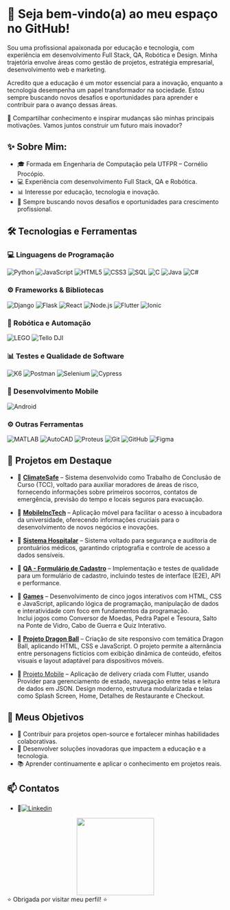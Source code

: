 # 👋 Seja bem-vindo(a) ao meu espaço no GitHub!

Sou uma profissional apaixonada por educação e tecnologia, com experiência em desenvolvimento Full Stack, QA, Robótica e Design. Minha trajetória envolve áreas como gestão de projetos, estratégia empresarial, desenvolvimento web e marketing.

Acredito que a educação é um motor essencial para a inovação, enquanto a tecnologia desempenha um papel transformador na sociedade. Estou sempre buscando novos desafios e oportunidades para aprender e contribuir para o avanço dessas áreas.

🚀 Compartilhar conhecimento e inspirar mudanças são minhas principais motivações. Vamos juntos construir um futuro mais inovador?

## ✨ Sobre Mim:
- 🎓 Formada em Engenharia de Computação pela UTFPR – Cornélio Procópio.
- 💻 Experiência com desenvolvimento Full Stack, QA e Robótica.
- 📊 Interesse por educação, tecnologia e inovação.
- 🚀 Sempre buscando novos desafios e oportunidades para crescimento profissional.

## 🛠️ Tecnologias e Ferramentas

### 💻 Linguagens de Programação  
![Python](https://img.shields.io/badge/-Python-3776AB?style=flat&logo=python&logoColor=white) 
![JavaScript](https://img.shields.io/badge/-JavaScript-F7DF1E?style=flat&logo=javascript&logoColor=black) 
![HTML5](https://img.shields.io/badge/-HTML5-E34F26?style=flat&logo=html5&logoColor=white) 
![CSS3](https://img.shields.io/badge/-CSS3-1572B6?style=flat&logo=css3&logoColor=white) 
![SQL](https://img.shields.io/badge/-SQL-4479A1?style=flat&logo=mysql&logoColor=white) 
![C](https://img.shields.io/badge/-C-A8B9CC?style=flat&logo=c&logoColor=white) 
![Java](https://img.shields.io/badge/-Java-007396?style=flat&logo=java&logoColor=white) 
![C#](https://img.shields.io/badge/-C%23-239120?style=flat&logo=c-sharp&logoColor=white)  

### ⚙️ Frameworks & Bibliotecas  
![Django](https://img.shields.io/badge/-Django-092E20?style=flat&logo=django&logoColor=white) 
![Flask](https://img.shields.io/badge/-Flask-000000?style=flat&logo=flask&logoColor=white) 
![React](https://img.shields.io/badge/-React-61DAFB?style=flat&logo=react&logoColor=black) 
![Node.js](https://img.shields.io/badge/-Node.js-339933?style=flat&logo=nodedotjs&logoColor=white) 
![Flutter](https://img.shields.io/badge/-Flutter-02569B?style=flat&logo=flutter&logoColor=white) 
![Ionic](https://img.shields.io/badge/-Ionic-3880FF?style=flat&logo=ionic&logoColor=white)  

### 🤖 Robótica e Automação  
![LEGO](https://img.shields.io/badge/-Lego%20Mindstorms-E2231A?style=flat&logo=lego&logoColor=white) 
![Tello DJI](https://img.shields.io/badge/-DJI-000000?style=flat&logo=dji&logoColor=white)  

### 📊 Testes e Qualidade de Software  
![K6](https://img.shields.io/badge/-K6-7D64FF?style=flat&logo=k6&logoColor=white) 
![Postman](https://img.shields.io/badge/-Postman-FF6C37?style=flat&logo=postman&logoColor=white) 
![Selenium](https://img.shields.io/badge/-Selenium-43B02A?style=flat&logo=selenium&logoColor=white) 
![Cypress](https://img.shields.io/badge/-Cypress-17202C?style=flat&logo=cypress&logoColor=white)  

### 📱 Desenvolvimento Mobile  
![Android](https://img.shields.io/badge/-Android-3DDC84?style=flat&logo=android&logoColor=white)  

### ⚙️ Outras Ferramentas  
![MATLAB](https://img.shields.io/badge/-MATLAB-0076A8?style=flat&logo=mathworks&logoColor=white) 
![AutoCAD](https://img.shields.io/badge/-AutoCAD-EF1C21?style=flat&logo=autodesk&logoColor=white) 
![Proteus](https://img.shields.io/badge/-Proteus-004080?style=flat&logo=proteus&logoColor=white) 
![Git](https://img.shields.io/badge/-Git-F05032?style=flat&logo=git&logoColor=white) 
![GitHub](https://img.shields.io/badge/-GitHub-181717?style=flat&logo=github&logoColor=white) 
![Figma](https://img.shields.io/badge/-Figma-F24E1E?style=flat&logo=figma&logoColor=white)  
 


## 🚀 Projetos em Destaque
- 📌 **[ClimateSafe](https://github.com/GabrielaBueno/ClimateSafe)** – Sistema desenvolvido como Trabalho de Conclusão de Curso (TCC), voltado para auxiliar moradores de áreas de risco, fornecendo informações sobre primeiros socorros, contatos de emergência, previsão do tempo e locais seguros para evacuação.

- 📌 **[MobileIncTech](https://github.com/GabrielaBueno/IncTech)** – Aplicação móvel para facilitar o acesso à incubadora da universidade, oferecendo informações cruciais para o desenvolvimento de novos negócios e inovações.

- 📌 **[Sistema Hospitalar](https://github.com/GabrielaBueno/Sistema-Hospitalar)** – Sistema voltado para segurança e auditoria de prontuários médicos, garantindo criptografia e controle de acesso a dados sensíveis.

- 📌 **[QA - Formulário de Cadastro](https://github.com/GabrielaBueno/QA-Formulario-de-Cadastro)** – Implementação e testes de qualidade para um formulário de cadastro, incluindo testes de interface (E2E), API e performance.

- 📌 **[Games](https://github.com/GabrielaBueno/Games)** – Desenvolvimento de cinco jogos interativos com HTML, CSS e JavaScript, aplicando lógica de programação, manipulação de dados e interatividade com foco em fundamentos da programação.  
Inclui jogos como Conversor de Moedas, Pedra Papel e Tesoura, Salto na Ponte de Vidro, Cabo de Guerra e Quiz Interativo.

- 📌 **[Projeto Dragon Ball](https://github.com/GabrielaBueno/Dragon-Ball)** – Criação de site responsivo com temática Dragon Ball, aplicando HTML, CSS e JavaScript. O projeto permite a alternância entre personagens fictícios com exibição dinâmica de conteúdo, efeitos visuais e layout adaptável para dispositivos móveis.
- 📌 [Projeto Mobile](https://github.com/GabrielaBueno/Mobile) – Aplicação de delivery criada com Flutter, usando Provider para gerenciamento de estado, navegação entre telas e leitura de dados em JSON.
Design moderno, estrutura modularizada e telas como Splash Screen, Home, Detalhes de Restaurante e Checkout.

## 🎯 Meus Objetivos
- 🌟 Contribuir para projetos open-source e fortalecer minhas habilidades colaborativas.
- 🚀 Desenvolver soluções inovadoras que impactem a educação e a tecnologia.
- 📚 Aprender continuamente e aplicar o conhecimento em projetos reais.

## 📫 Contatos
- 📌[![Linkedin](https://img.shields.io/badge/LinkedIn-0077B5?style=for-the-badge&logo=linkedin&logoColor=white)](https://www.linkedin.com/in/gabrielabueno-/)

<div align="center">
  <a href="https://github.com/GabrielaBueno">
    <img height="180em" src="https://github-readme-stats.vercel.app/api/top-langs/?username=GabrielaBueno&layout=compact&theme=chartreuse-dark"/>
  </a>
</div>
⭐ Obrigada por visitar meu perfil! ⭐


